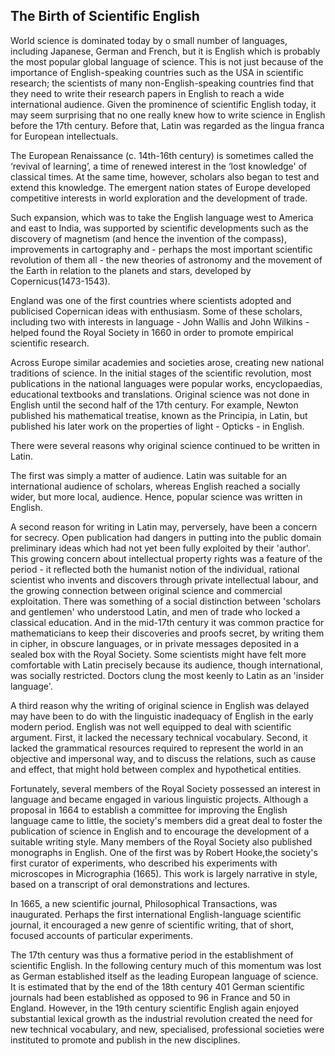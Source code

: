 ## The Birth of Scientific English
World science is dominated today by o small number of languages, including Japanese, German and French, but it is
English which is probably the most popular global language of science. This is not just because of the importance of
English-speaking countries such as the USA in scientific research; the scientists of many non-English-speaking countries
find that they need to write their research papers in English to reach a wide international audience. Given the
prominence of scientific English today, it may seem surprising that no one really knew how to write science in English
before the 17th century. Before that, Latin was regarded as the lingua franca for European intellectuals.

The European Renaissance (c. 14th-16th century) is sometimes called the ‘revival of learning’, a time of renewed
interest in the ‘lost knowledge' of classical times. At the same time, however, scholars also began to test and extend
this knowledge. The emergent nation states of Europe developed competitive interests in world exploration and the
development of trade.

Such expansion, which was to take the English language west to America and east to India, was supported by scientific
developments such as the discovery of magnetism (and hence the invention of the compass), improvements in cartography
and - perhaps the most important scientific revolution of them all - the new theories of astronomy and the movement of
the Earth in relation to the planets and stars, developed by Copernicus(1473-1543).

England was one of the first countries where scientists adopted and publicised Copernican ideas with enthusiasm. Some of
these scholars, including two with interests in language - John Wallis and John Wilkins - helped found the Royal Society
in 1660 in order to promote empirical scientific research.

Across Europe similar academies and societies arose, creating new national traditions of science. In the initial stages
of the scientific revolution, most publications in the national languages were popular works, encyclopaedias,
educational textbooks and translations. Original science was not done in English until the second half of the 17th
century. For example, Newton published his mathematical treatise, known as the Principia, in Latin, but published his
later work on the properties of light - Opticks - in English.

There were several reasons why original science continued to be written in Latin.

The first was simply a matter of audience. Latin was suitable for an international audience of scholars, whereas English
reached a socially wider, but more local, audience. Hence, popular science was written in English.

A second reason for writing in Latin may, perversely, have been a concern for secrecy. Open publication had dangers in
putting into the public domain preliminary ideas which had not yet been fully exploited by their 'author'. This growing
concern about intellectual property rights was a feature of the period - it reflected both the humanist notion of the
individual, rational scientist who invents and discovers through private intellectual labour, and the growing connection
between original science and commercial exploitation. There was something of a social distinction between 'scholars and
gentlemen' who understood Latin, and men of trade who locked a classical education. And in the mid-17th century it was
common practice for mathematicians to keep their discoveries and proofs secret, by writing them in cipher, in obscure
languages, or in private messages deposited in a sealed box with the Royal Society. Some scientists might have felt more
comfortable with Latin precisely because its audience, though international, was socially restricted. Doctors clung the
most keenly to Latin as an 'insider language'.

A third reason why the writing of original science in English was delayed may have been to do with the linguistic
inadequacy of English in the early modern period. English was not well equipped to deal with scientific argument. First,
it lacked the necessary technical vocabulary. Second, it lacked the grammatical resources required to represent the
world in an objective and impersonal way, and to discuss the relations, such as cause and effect, that might hold
between complex and hypothetical entities.

Fortunately, several members of the Royal Society possessed an interest in language and became engaged in various
linguistic projects. Although a proposal in 1664 to establish a committee for improving the English language came to
little, the society's members did a great deal to foster the publication of science in English and to encourage the
development of a suitable writing style. Many members of the Royal Society also published monographs in English. One of
the first was by Robert Hooke,the society's first curator of experiments, who described his experiments with microscopes
in Micrographia (1665). This work is largely narrative in style, based on a transcript of oral demonstrations and
lectures.

In 1665, a new scientific journal, Philosophical Transactions, was inaugurated. Perhaps the first international
English-language scientific journal, it encouraged a new genre of scientific writing, that of short, focused accounts of
particular experiments.

The 17th century was thus a formative period in the establishment of scientific English. In the following century much
of this momentum was lost as German established itself as the leading European language of science. It is estimated that
by the end of the 18th century 401 German scientific journals had been established as opposed to 96 in France and 50 in
England. However, in the 19th century scientific English again enjoyed substantial lexical growth as the industrial
revolution created the need for new technical vocabulary, and new, specialised, professional societies were instituted
to promote and publish in the new disciplines.